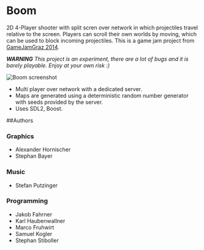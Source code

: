 # Boom

2D 4-Player shooter with split scren over network in which projectiles 
travel relative to the screen. Players can scroll their own worlds by moving,
which can be used to block incoming projectiles.
This is a game jam project from [GameJamGraz 2014](http://gamejamgraz.wordpress.com/).

***WARNING*** *This project is an experiment, there are a lot of bugs and it is barely playable. Enjoy at your own risk :)*

![Boom screenshot](http://i.imgur.com/8yzrDL1.png)

 * Multi player over network with a dedicated server.
 * Maps are generated using a deterministic random number generator with seeds provided by the server.
 * Uses SDL2, Boost.
 

##Authors


### Graphics

 * Alexander Hornischer
 * Stephan Bayer

### Music

 * Stefan Putzinger

### Programming

 * Jakob Fahrner
 * Karl Haubenwallner
 * Marco Fruhwirt
 * Samuel Kogler
 * Stephan Stiboller
